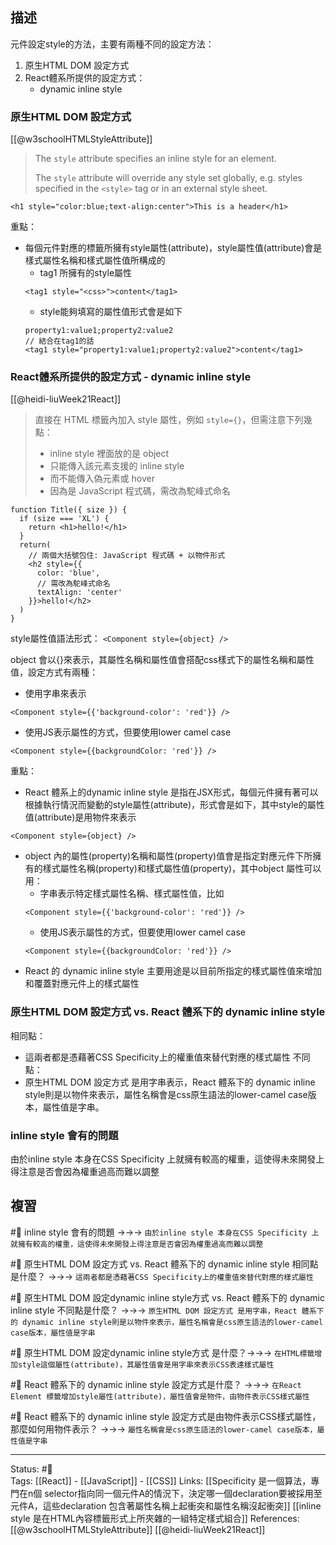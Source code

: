 ## 描述

元件設定style的方法，主要有兩種不同的設定方法：
1.  原生HTML DOM 設定方式
2.  React體系所提供的設定方式：
	-  dynamic inline style


### 原生HTML DOM 設定方式

[[@w3schoolHTMLStyleAttribute]]
> The `style` attribute specifies an inline style for an element.
> 
> The `style` attribute will override any style set globally, e.g. styles specified in the `<style>` tag or in an external style sheet.

`<h1 style="color:blue;text-align:center">This is a header</h1>`

重點：
- 每個元件對應的標籤所擁有style屬性(attribute)，style屬性值(attribute)會是樣式屬性名稱和樣式屬性值所構成的
	- tag1 所擁有的style屬性
	```
	<tag1 style="<css>">content</tag1>
	```
	- style能夠填寫的屬性值形式會是如下
	```
	property1:value1;property2:value2
	// 結合在tag1的話
	<tag1 style="property1:value1;property2:value2">content</tag1>
	```
	
###  React體系所提供的設定方式 - dynamic inline style

[[@heidi-liuWeek21React]]
> 直接在 HTML 標籤內加入 style 屬性，例如 `style={}`，但需注意下列幾點：
> -   inline style 裡面放的是 object
> -   只能傳入該元素支援的 inline style
> -   而不能傳入偽元素或 hover
> -   因為是 JavaScript 程式碼，需改為駝峰式命名

```
function Title({ size }) {
  if (size === 'XL') {
    return <h1>hello!</h1>
  }
  return(
    // 兩個大括號包住: JavaScript 程式碼 + 以物件形式
    <h2 style={{
      color: 'blue',
      // 需改為駝峰式命名
      textAlign: 'center'
    }}>hello!</h2>
  )
}
```


style屬性值語法形式：
`<Component style={object} />`

object 會以{}來表示，其屬性名稱和屬性值會搭配css樣式下的屬性名稱和屬性值，設定方式有兩種：

- 使用字串來表示
```
<Component style={{'background-color': 'red'}} />
```
- 使用JS表示屬性的方式，但要使用lower camel case
```
<Component style={{backgroundColor: 'red'}} />
```

重點：
- React 體系上的dynamic inline style 是指在JSX形式，每個元件擁有著可以根據執行情況而變動的style屬性(attribute)，形式會是如下，其中style的屬性值(attribute)是用物件來表示
```
<Component style={object} />
```
- object 內的屬性(property)名稱和屬性(property)值會是指定對應元件下所擁有的樣式屬性名稱(property)和樣式屬性值(property)，其中object 屬性可以用：
	- 字串表示特定樣式屬性名稱、樣式屬性值，比如
	```
	<Component style={{'background-color': 'red'}} />
	```
	- 使用JS表示屬性的方式，但要使用lower camel case
	```
	<Component style={{backgroundColor: 'red'}} />
	```
- React 的 dynamic inline style 主要用途是以目前所指定的樣式屬性值來增加和覆蓋對應元件上的樣式屬性
### 原生HTML DOM 設定方式 vs.  React 體系下的 dynamic inline style
相同點：
- 這兩者都是憑藉著CSS Specificity上的權重值來替代對應的樣式屬性
不同點：
- 原生HTML DOM 設定方式 是用字串表示，React 體系下的 dynamic inline style則是以物件來表示，屬性名稱會是css原生語法的lower-camel case版本，屬性值是字串。

### inline style 會有的問題
由於inline style 本身在CSS Specificity 上就擁有較高的權重，這使得未來開發上得注意是否會因為權重過高而難以調整

## 複習

#🧠 inline style 會有的問題 ->->-> `由於inline style 本身在CSS Specificity 上就擁有較高的權重，這使得未來開發上得注意是否會因為權重過高而難以調整`

#🧠 原生HTML DOM 設定方式 vs.  React 體系下的 dynamic inline style 相同點是什麼？ ->->-> `這兩者都是憑藉著CSS Specificity上的權重值來替代對應的樣式屬性`

#🧠 原生HTML DOM 設定dynamic inline style方式 vs.  React 體系下的 dynamic inline style 不同點是什麼？ ->->-> `原生HTML DOM 設定方式 是用字串，React 體系下的 dynamic inline style則是以物件來表示，屬性名稱會是css原生語法的lower-camel case版本，屬性值是字串`

#🧠 原生HTML DOM 設定dynamic inline style方式 是什麼？->->-> `在HTML標籤增加style這個屬性(attribute)，其屬性值會是用字串來表示CSS表達樣式屬性`

#🧠 React 體系下的 dynamic inline style 設定方式是什麼？ ->->-> `在React Element 標籤增加style屬性(attribute)，屬性值會是物件，由物件表示CSS樣式屬性`

#🧠 React 體系下的 dynamic inline style 設定方式是由物件表示CSS樣式屬性，那麼如何用物件表示？ ->->-> `屬性名稱會是css原生語法的lower-camel case版本，屬性值是字串`


---
Status: #🌱  
Tags:
[[React]] - [[JavaScript]] - [[CSS]]
Links:
[[Specificity 是一個算法，專門在n個 selector指向同一個元件A的情況下，決定哪一個declaration要被採用至元件A，這些declaration 包含著屬性名稱上起衝突和屬性名稱沒起衝突]]
[[inline style 是在HTML內容標籤形式上所夾雜的一組特定樣式組合]]
References:
[[@w3schoolHTMLStyleAttribute]]
[[@heidi-liuWeek21React]]